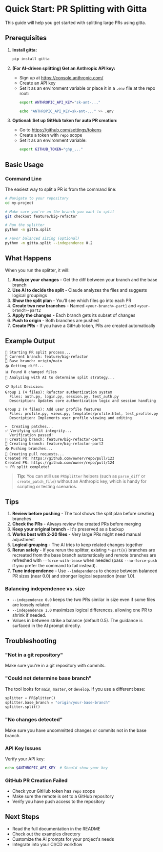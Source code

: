 # Quick Start: PR Splitting with Gitta

This guide will help you get started with splitting large PRs using gitta.

## Prerequisites

1. **Install gitta:**

   ```bash
   pip install gitta
   ```

2. **(For AI-driven splitting) Get an Anthropic API key:**
   - Sign up at https://console.anthropic.com/
   - Create an API key
   - Set it as an environment variable or place it in a `.env` file at the repo root:
     ```bash
     export ANTHROPIC_API_KEY="sk-ant-..."
     ```
     ```bash
     echo "ANTHROPIC_API_KEY=sk-ant-..." >> .env
     ```

3. **Optional: Set up GitHub token for auto PR creation:**
   - Go to https://github.com/settings/tokens
   - Create a token with `repo` scope
   - Set it as an environment variable:
     ```bash
     export GITHUB_TOKEN="ghp_..."
     ```

## Basic Usage

### Command Line

The easiest way to split a PR is from the command line:

```bash
# Navigate to your repository
cd my-project

# Make sure you're on the branch you want to split
git checkout feature/big-refactor

# Run the splitter
python -m gitta.split

# Favor balanced sizing (optional)
python -m gitta.split --independence 0.2
```

## What Happens

When you run the splitter, it will:

1. **Analyze your changes** - Get the diff between your branch and the base branch
2. **Use AI to decide the split** - Claude analyzes the files and suggests logical groupings
3. **Show the split plan** - You'll see which files go into each PR
4. **Create two new branches** - Named `<your-branch>-part1` and `<your-branch>-part2`
5. **Apply the changes** - Each branch gets its subset of changes
6. **Push to origin** - Both branches are pushed
7. **Create PRs** - If you have a GitHub token, PRs are created automatically

## Example Output

```
🔄 Starting PR split process...
📍 Current branch: feature/big-refactor
📍 Base branch: origin/main
📥 Getting diff...
📊 Found 8 changed files
🤖 Analyzing with AI to determine split strategy...

📋 Split Decision:
Group 1 (4 files): Refactor authentication system
  Files: auth.py, login.py, session.py, test_auth.py
  Description: Updates core authentication logic and session handling

Group 2 (4 files): Add user profile features
  Files: profile.py, views.py, templates/profile.html, test_profile.py
  Description: Implements user profile viewing and editing

✂️  Creating patches...
✅ Verifying split integrity...
  Verification passed!
🌿 Creating branch: feature/big-refactor-part1
🌿 Creating branch: feature/big-refactor-part2
📤 Pushing branches...
🔧 Creating pull requests...
Created PR: https://github.com/owner/repo/pull/123
Created PR: https://github.com/owner/repo/pull/124
✨ PR split complete!
```

> **Tip:** You can still use `PRSplitter` helpers (such as `parse_diff` or `create_patch_file`) without an Anthropic key, which is handy for scripting or testing scenarios.

## Tips

1. **Review before pushing** - The tool shows the split plan before creating branches
2. **Check the PRs** - Always review the created PRs before merging
3. **Keep your original branch** - It's preserved as a backup
4. **Works best with 2-20 files** - Very large PRs might need manual adjustment
5. **Logical grouping** - The AI tries to keep related changes together
6. **Rerun safely** - If you rerun the splitter, existing `*-part{n}` branches are recreated from the base branch automatically and remote branches are refreshed with `--force-with-lease` when needed (pass `--no-force-push` if you prefer the command to fail instead).
7. **Tune independence** - Use `--independence` to choose between balanced PR sizes (near 0.0) and stronger logical separation (near 1.0).

### Balancing independence vs. size

- `--independence 0.0` keeps the two PRs similar in size even if some files are loosely related.
- `--independence 1.0` maximizes logical differences, allowing one PR to shrink if needed.
- Values in between strike a balance (default 0.5). The guidance is surfaced in the AI prompt directly.

## Troubleshooting

### "Not in a git repository"

Make sure you're in a git repository with commits.

### "Could not determine base branch"

The tool looks for `main`, `master`, or `develop`. If you use a different base:

```python
splitter = PRSplitter()
splitter.base_branch = "origin/your-base-branch"
splitter.split()
```

### "No changes detected"

Make sure you have uncommitted changes or commits not in the base branch.

### API Key Issues

Verify your API key:

```bash
echo $ANTHROPIC_API_KEY  # Should show your key
```

### GitHub PR Creation Failed

- Check your GitHub token has `repo` scope
- Make sure the remote is set to a GitHub repository
- Verify you have push access to the repository

## Next Steps

- Read the full documentation in the README
- Check out the examples directory
- Customize the AI prompts for your project's needs
- Integrate into your CI/CD workflow
